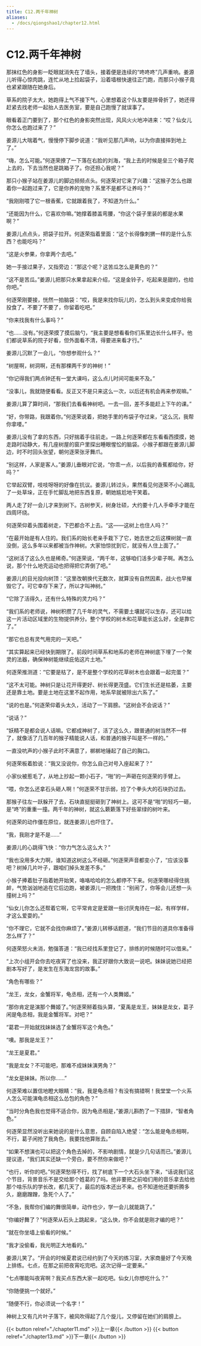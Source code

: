 ```yaml
---
title: C12.两千年神树
aliases:
  - /docs/qiongshao1/chapter12.html
---
```


# C12.两千年神树

那抹红色的身影一眨眼就消失在了墙头，接着便是连续的“咚咚咚”几声重响。姜源儿听得心惊肉跳，连忙从地上捡起袋子，沿着墙根快速往正门跑，而那只小猴子竟也紧紧跟随在她身后。

草系的院子太大，她跑得上气不接下气，心里想着这个队友要是摔骨折了，她还得赶紧去找老师一起抬人去医务室，要是自己跑慢了就误事了。

眼看着正门要到了，那个红色的身影突然出现，风风火火地冲进来：“哎？仙女儿你怎么也跑过来了？”

姜源儿大喘着气，慢慢停下脚步说道：“我听见那几声响，以为你直接摔到地上了。”

“嗨，怎么可能。”何逐荣撩了一下落在右脸的刘海，“我上去的时候是垒三个箱子爬上去的，下去当然也是跳箱子了。你还担心我呢？”

那只小猴子站在姜源儿的脚边频频点头。何逐荣对它来了兴趣：“这猴子怎么也跟着你一起跑过来了，它是你养的宠物？系里不是都不让养吗？”

“我刚刚喂了它一根香蕉，它就跟着我了，不知道为什么。”

“还能因为什么，它喜欢你嘛。”她撑着膝盖弯腰，“你这个袋子里装的都是水果啊？”

姜源儿点点头，把袋子拉开。何逐荣指着里面：“这个长得像刺猬一样的是什么东西？也能吃吗？”

“这是火参果，你拿两个去吧。”

她一手接过果子，又指旁边：“那这个呢？这苦瓜怎么是黄色的？”

“这不是苦瓜。”姜源儿把那只水果拿起来介绍，“这是金铃子，吃起来是甜的，也给你吧。”

何逐荣刚要接，恍然一拍脑袋：“哎，我是来找你玩儿的，怎么到头来变成你给我投食了。不要了不要了，你留着吃吧。”

“你来找我有什么事吗？”

“也......没有。”何逐荣摸了摸后脑勺，“我主要是想看看你们系里边长什么样子。他们都说草系的院子好看，但外面看不清，得要进来看才行。”

姜源儿沉默了一会儿，“你想参观什么？”

“树屋啊，树洞啊，还有那棵两千岁的神树！”

“你记得我们两点钟还有一堂大课吗，这么点儿时间可能来不及。”

“没事儿，我就随便看看。反正又不是只来这么一次，以后还有机会再来参观嘛。”

姜源儿算了算时间，“那我们去看看神树吧。一去一回，差不多能赶上下午的课。”

“好，你带路，我跟着你。”何逐荣说着，把她手里的布袋子夺过来，“这么沉，我帮你拿喽。”

姜源儿没有了拿的东西，只好揣着手往前走。一路上何逐荣都在东看看西摸摸，她走路时动静大，有几座树屋的窗户里探出睡眼惺忪的脑袋。小猴子都跟在姜源儿脚边，时不时回头张望，朝何逐荣张牙舞爪。

“别这样，人家是客人。”姜源儿垂眼对它说，“你乖一点，以后我的香蕉都给你，好吗？”

它举起双臂，吱吱呀呀的好像在抗议。姜源儿转过头，果然看见何逐荣不小心踢乱了一处草垛，正在手忙脚乱地把东西复原，朝她尴尬地干笑着。

两人走了好一会儿才来到树下。古树参天，树身壮硕，大约要十几人手牵手才能在四周环绕。

何逐荣仰着头围着树走，下巴都合不上去。“这——这树上也住人吗？”

“在最开始是有人住的。我们系的始长老亲手栽下了它，她去世之后这棵树就一直没倒，这么多年以来都被当作神树。大家怕惊扰到它，就没有人住上面了。”

“这树活了这么久也是稀奇。”何逐荣说，“两千年，这够咱们活多少辈子啊。再怎么说，那个什么地壳运动也把得把它弄倒了吧。”

姜源儿的目光投向树顶：“这里改朝换代无数次，就算没有自然因素，战火也早摧毁它了。可它幸存下来了，所以才叫神树。”

“它除了活得久，还有什么特殊的灵力吗？”

“我们系的老师说，神树积攒了几千年的灵气，不需要土壤就可以生存，还可以给这一片活动区域里的生物提供养分。整个学校的树木和花草能长这么好，全是靠它了。”

“那它也总有灵气用完的一天吧。”

“其实算起来已经快到期限了。前段时间草系和地系的老师在神树底下埋了一个聚灵的法器，确保神树能继续庇佑这片土地。”

何逐荣推测道：“它要是枯了，是不是整个学校的花草树木也会跟着一起完蛋？”

“这不太可能。神树只是让花开得更好、树长得更茂盛。它们生长还是枯萎，主要还是靠土地。要是土地在这里不起作用，地系早就被除出六系了。”

“说的也是。”何逐荣仰着头太久，活动了一下肩膀。“这树会不会说话？”

“说话？”

“妖精不是都会说人话嘛。它都成神树了，活了这么久，跟普通的树当然不一样了，就像活了几百年的猴子精能说人话，和普通的猴子叫是不一样的。”

一直没吭声的小猴子此时不满意了，梆梆地锤起了自己的胸口。

何逐荣板着脸说：“我又没说你，你怎么自己对号入座起来了？”

小家伙被惹毛了，从地上抄起一颗小石子，“啪”的一声砸在何逐荣的手臂上。

“喂，你怎么还拿石头砸人啊！”何逐荣不甘示弱，捡了个拳头大的石块扔过去。

那猴子往左一跃躲开了去，石块直挺挺砸到了神树上。这可不是“啪”的轻巧一砸，是“咚”的重重一撞。两千年的神树，就这么簌簌落下好些翠绿的树叶来。

何逐荣的动作僵在原位，就连姜源儿也吓住了。

“我，我刚才是不是......”

姜源儿的心跳得飞快：“你力气怎么这么大？”

“我也没用多大力啊，谁知道这树这么不经砸。”何逐荣声音都变小了，“应该没事吧？树掉几片叶子，跟咱们掉头发差不多。”

小猴子捧着肚子指着她开始笑，咯咯哈哈的怎么都停不下来。何逐荣哪经得住挑衅，气势汹汹地追在它后边跑，被姜源儿一把拽住：“别闹了，你等会儿还想一头撞树上吗？”

“仙女儿你怎么还帮着它啊，它平常肯定是爱跟一些讨厌鬼待在一起，有样学样，才这么爱耍的。”

“你不理它，它就不会找你麻烦了。”姜源儿转移话题道，“我们节目的道具你准备得怎么样了？”

何逐荣怒火未消，勉强答道：“我已经找系里登记了，排练的时候随时可以借来。”

“上次小组开会你去吃夜宵了也没来，我正好跟你大致说一说吧。妹妹说她已经把剧本写好了，是发生在东海龙宫的故事。”

“角色有哪些？”

“龙王，龙女，金蟹将军，龟丞相，还有一个人类舞姬。”

“那你肯定是演那个舞姬了。”何逐荣掰着指头算，“夏禹是龙王，妹妹是龙女，葛子闲是龟丞相，我是金蟹将军。对吧？”

“葛君一开始就找妹妹选了金蟹将军这个角色。”

“噢。那我是龙王？”

“龙王是夏君。”

“我是龙女？不可能吧，那难不成妹妹演男角？”

“龙女是妹妹。所以你......”

何逐荣难以置信地瞪大眼睛：“我，我是龟丞相？有没有搞错啊！我堂堂一个火系人怎么可能演龟丞相这么怂包的角色？”

“当时分角色我也觉得不适合你，因为龟丞相是，”姜源儿斟酌了一下措辞，“智者角色。”

何逐荣显然没听出来她说的是什么意思，自顾自陷入绝望：“怎么能是龟丞相啊，不行，葛子闲抢了我角色，我要找他算账去。”

“如果不想演也可以把这个角色去掉的，不影响剧情，就是少几句话而已。”姜源儿提议道，“我们其实还缺一个旁白，要不然你来做吧？”

“也行，听你的吧。”何逐荣愁得不行，找了树底下一个大石头坐下来，“话说我们这个节目，背景音乐不是交给那个姓葛的了吗。他非要把之前咱们用的音乐拿去给他那个啥乐队的学长改，都几天了，最后的版本还出不来。也不知道他还要折腾多久，磨磨蹭蹭，急死个人了。”

“不急，我帮你们编的舞很简单，动作也少，学一会儿就能跳了。”

“你编好舞了？”何逐荣从石头上跳起来，“这么快，你不会就是刚才编的吧？”

“就在你坐墙上偷看的时候。”

“我才没偷看，我光明正大地看的。”

姜源儿笑了。“开会的时候夏君说已经约到了今天的练习室，大家商量好了今天晚上排练。七点，在那之前把夜宵吃完吧。这次记得一定要来。”

“七点哪能叫夜宵啊？我买点东西大家一起吃吧。仙女儿你想吃什么？”

“你随便挑一个就好。”

“随便不行，你必须说一个名字！”

神树上又有几片叶子落下，被风吹得起了几个旋儿，又停留在她们的肩膀上。

{{< button relref="./chapter11.md" >}}上一章{{< /button >}}
{{< button relref="./chapter13.md" >}}下一章{{< /button >}}